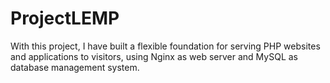 # ProjectLEMP
With this project, I have built a flexible foundation for serving PHP websites and applications to visitors, using Nginx as web server and MySQL as database management system.
